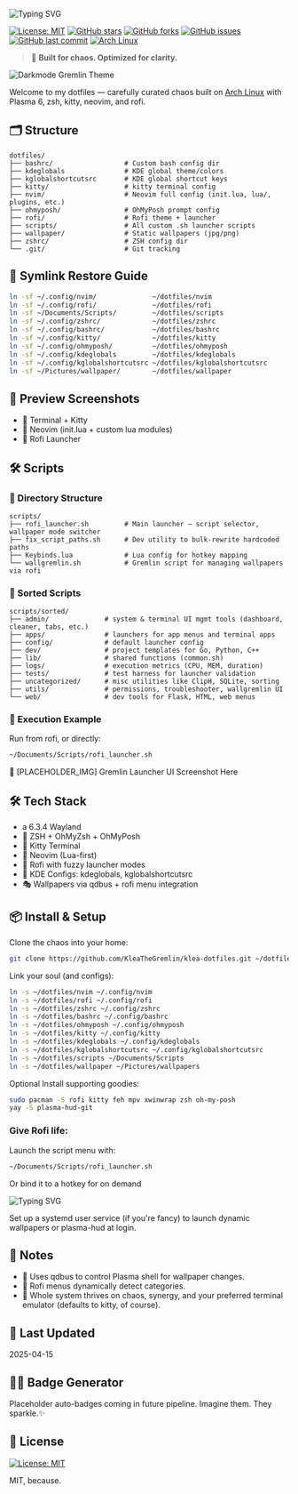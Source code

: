 ![Typing SVG](https://readme-typing-svg.demolab.com?lines=🌒+Klea's+Dotfiles;Darkmode+Gremlin+Dev+Theme)

[![License: MIT](https://img.shields.io/badge/License-MIT-yellow.svg)](https://opensource.org/licenses/MIT)
[![GitHub stars](https://img.shields.io/github/stars/klea/dotfiles?style=social)](https://github.com/klea/dotfiles/stargazers)
[![GitHub forks](https://img.shields.io/github/forks/klea/dotfiles?style=social)](https://github.com/klea/dotfiles/network)
[![GitHub issues](https://img.shields.io/github/issues/klea/dotfiles)](https://github.com/klea/dotfiles/issues)
[![GitHub last commit](https://img.shields.io/github/last-commit/klea/dotfiles)](https://github.com/klea/dotfiles/commits/main)
[![Arch Linux](https://img.shields.io/badge/Arch_Linux-1793D1?style=flat&logo=arch-linux&logoColor=white)](https://archlinux.org)

> 🧪 **Built for chaos. Optimized for clarity.**

![Darkmode Gremlin Theme](https://placehold.co/1200x300/0F0F0F/FFF?text=PLACEHOLDER+HEADER+IMAGE)

Welcome to my dotfiles — carefully curated chaos built on [Arch Linux](https://archlinux.org) with Plasma 6, zsh, kitty, neovim, and rofi.

## 🗂️ Structure

```
dotfiles/
├── bashrc/                  # Custom bash config dir
├── kdeglobals               # KDE global theme/colors
├── kglobalshortcutsrc       # KDE global shortcut keys
├── kitty/                   # kitty terminal config
├── nvim/                    # Neovim full config (init.lua, lua/, plugins, etc.)
├── ohmyposh/                # OhMyPosh prompt config
├── rofi/                    # Rofi theme + launcher
├── scripts/                 # All custom .sh launcher scripts
├── wallpaper/               # Static wallpapers (jpg/png)
├── zshrc/                   # ZSH config dir
└── .git/                    # Git tracking
```

## 🔗 Symlink Restore Guide

```bash
ln -sf ~/.config/nvim/              ~/dotfiles/nvim
ln -sf ~/.config/rofi/              ~/dotfiles/rofi
ln -sf ~/Documents/Scripts/         ~/dotfiles/scripts
ln -sf ~/.config/zshrc/             ~/dotfiles/zshrc
ln -sf ~/.config/bashrc/            ~/dotfiles/bashrc
ln -sf ~/.config/kitty/             ~/dotfiles/kitty
ln -sf ~/.config/ohmyposh/          ~/dotfiles/ohmyposh
ln -sf ~/.config/kdeglobals         ~/dotfiles/kdeglobals
ln -sf ~/.config/kglobalshortcutsrc ~/dotfiles/kglobalshortcutsrc
ln -sf ~/Pictures/wallpaper/        ~/dotfiles/wallpaper
```

## 🎨 Preview Screenshots

- 🔹 Terminal + Kitty
- 🔹 Neovim (init.lua + custom lua modules)
- 🔹 Rofi Launcher

## 🛠️ Scripts

### 📂 Directory Structure
```
scripts/
├── rofi_launcher.sh         # Main launcher — script selector, wallpaper mode switcher
├── fix_script_paths.sh      # Dev utility to bulk-rewrite hardcoded paths
├── Keybinds.lua             # Lua config for hotkey mapping
└── wallgremlin.sh           # Gremlin script for managing wallpapers via rofi
```

### 📂 Sorted Scripts
```
scripts/sorted/
├── admin/              # system & terminal UI mgmt tools (dashboard, cleaner, tabs, etc.)
├── apps/               # launchers for app menus and terminal apps
├── config/             # default launcher config
├── dev/                # project templates for Go, Python, C++
├── lib/                # shared functions (common.sh)
├── logs/               # execution metrics (CPU, MEM, duration)
├── tests/              # test harness for launcher validation
├── uncategorized/      # misc utilities like ClipH, SQLite, sorting
├── utils/              # permissions, troubleshooter, wallgremlin UI
└── web/                # dev tools for Flask, HTML, web menus
```

### 🔧 Execution Example
Run from rofi, or directly:
```bash
~/Documents/Scripts/rofi_launcher.sh
```

📸 [PLACEHOLDER_IMG] Gremlin Launcher UI Screenshot Here

## 🛠️ Tech Stack

- a 6.3.4 Wayland
- 🐚 ZSH + OhMyZsh + OhMyPosh
- 🧬 Kitty Terminal
- 🧠 Neovim (Lua-first)
- 🚀 Rofi with fuzzy launcher modes
- 🎨 KDE Configs: kdeglobals, kglobalshortcutsrc
- 🎭 Wallpapers via qdbus + rofi menu integration

## 📦 Install & Setup

Clone the chaos into your home:

```bash
git clone https://github.com/KleaTheGremlin/klea-dotfiles.git ~/dotfiles
```

Link your soul (and configs):

```bash
ln -s ~/dotfiles/nvim ~/.config/nvim
ln -s ~/dotfiles/rofi ~/.config/rofi
ln -s ~/dotfiles/zshrc ~/.config/zshrc
ln -s ~/dotfiles/bashrc ~/.config/bashrc
ln -s ~/dotfiles/ohmyposh ~/.config/ohmyposh
ln -s ~/dotfiles/kitty ~/.config/kitty
ln -s ~/dotfiles/kdeglobals ~/.config/kdeglobals
ln -s ~/dotfiles/kglobalshortcutsrc ~/.config/kglobalshortcutsrc
ln -s ~/dotfiles/scripts ~/Documents/Scripts
ln -s ~/dotfiles/wallpaper ~/Pictures/wallpapers
```

Optional Install supporting goodies:

```bash
sudo pacman -S rofi kitty feh mpv xwinwrap zsh oh-my-posh
yay -S plasma-hud-git
```

### Give Rofi life:

Launch the script menu with:

```bash
~/Documents/Scripts/rofi_launcher.sh
```

Or bind it to a hotkey for on demand

![Typing SVG](https://readme-typing-svg.demolab.com?font=Fira+Code&size=22&duration=3500&pause=800&color=00FF00&center=true&vCenter=true&width=700&lines=Set+up+a+systemd+user+service+(if+you're+fancy);to+launch+dynamic+wallpapers+or+plasma-hud+at+login)


Set up a systemd user service (if you're fancy) to launch dynamic wallpapers or plasma-hud at login.


## 📌 Notes

- 🧪 Uses qdbus to control Plasma shell for wallpaper changes.
- 🧵 Rofi menus dynamically detect categories.
- 🐉 Whole system thrives on chaos, synergy, and your preferred terminal emulator (defaults to kitty, of course).

## 📅 Last Updated
2025-04-15

## 🧙‍♀️ Badge Generator

Placeholder auto-badges coming in future pipeline. Imagine them. They sparkle.✨

## 💖 License

[![License: MIT](https://img.shields.io/badge/License-MIT-yellow.svg)](https://opensource.org/licenses/MIT)

MIT, because.


